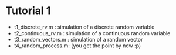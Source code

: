 # Tutorial 1 
* t1_discrete_rv.m : simulation of a discrete random variable 
* t2_continuous_rv.m : simulation of a continuous random variable 
* t3_random_vectors.m : simulation of a random vector
* t4_random_process.m: (you get the point by now :p)
